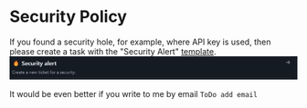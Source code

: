 # Security Policy

If you found a security hole, for example, where API key is used, then please create a task with the "Security Alert" [template](https://github.com/kurnakovv/eFreelancingTeachers/issues/new/choose).
![Security alert](images/SecurityAlertTemplate.png)

It would be even better if you write to me by email `ToDo add email`
